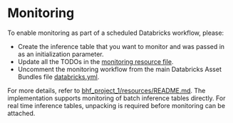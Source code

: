 # Monitoring

To enable monitoring as part of a scheduled Databricks workflow, please:
- Create the inference table that you want to monitor and was passed in as an initialization parameter.
- Update all the TODOs in the [monitoring resource file](../resources/monitoring-resource.yml).
- Uncomment the monitoring workflow from the main Databricks Asset Bundles file [databricks.yml](../databricks.yml).

For more details, refer to [bhf_project_1/resources/README.md](../resources/README.md). 
The implementation supports monitoring of batch inference tables directly.
For real time inference tables, unpacking is required before monitoring can be attached.
